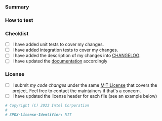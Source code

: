 <!-- Contributing guide: https://github.com/openvinotoolkit/datumaro/blob/develop/CONTRIBUTING.md -->

### Summary

<!--
Resolves #111 and #222.
Depends on #1000 (for series of dependent commits).

This PR introduces this capability to make the project better in this and that.

- Added this feature
- Removed that feature
- Fixed the problem #1234
-->

### How to test
<!-- Describe the testing procedure for reviewers, if changes are
not fully covered by unit tests or manual testing can be complicated. -->

### Checklist
<!-- Put an 'x' in all the boxes that apply -->
- [ ] I have added unit tests to cover my changes.​
- [ ] I have added integration tests to cover my changes.​
- [ ] I have added the description of my changes into [CHANGELOG](https://github.com/openvinotoolkit/datumaro/blob/releases/1.1.0/CHANGELOG.md).​
- [ ] I have updated the [documentation](
  https://github.com/openvinotoolkit/datumaro/tree/releases/1.1.0/site) accordingly

### License

- [ ] I submit _my code changes_ under the same [MIT License](
  https://github.com/openvinotoolkit/datumaro/blob/develop/LICENSE) that covers the project.
  Feel free to contact the maintainers if that's a concern.
- [ ] I have updated the license header for each file (see an example below)

```python
# Copyright (C) 2023 Intel Corporation
#
# SPDX-License-Identifier: MIT
```
